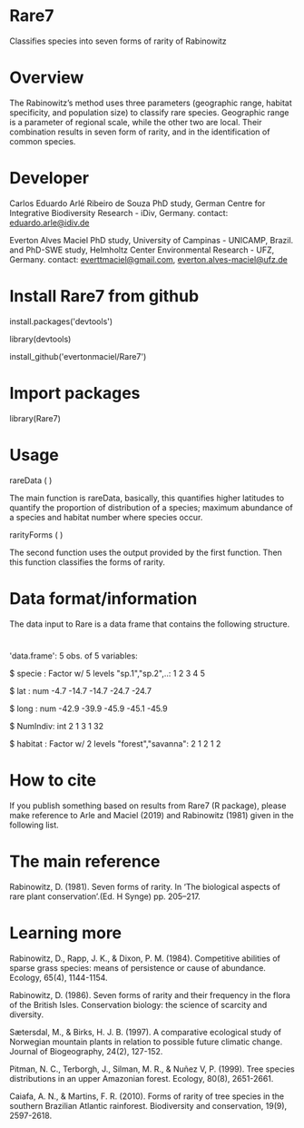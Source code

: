 # Rare7
Classifies species into seven forms of rarity of Rabinowitz

# Overview
The Rabinowitz’s method uses three parameters (geographic range, habitat specificity, and population size) to classify rare species. Geographic range is a parameter of regional scale, while the other two are local. Their combination results in seven form of rarity, and in the identification of common species.

# Developer
Carlos Eduardo Arlé Ribeiro de Souza
PhD study, German Centre for Integrative Biodiversity Research - iDiv, Germany.
contact: <eduardo.arle@idiv.de>

Everton Alves Maciel
PhD study, University of Campinas - UNICAMP, Brazil. and
PhD-SWE study, Helmholtz Center Environmental Research - UFZ, Germany.
contact: <everttmaciel@gmail.com>, <everton.alves-maciel@ufz.de>

# Install Rare7 from github

install.packages('devtools')

library(devtools)

install_github('evertonmaciel/Rare7')

# Import packages
library(Rare7)

# Usage

rareData ( )

The main function is rareData, basically, this quantifies higher latitudes to quantify the proportion of distribution of a species; maximum abundance of a species and habitat number where species occur.

rarityForms ( )

The second function uses the output provided by the first function. Then this function classifies the forms of rarity.

# Data format/information

The data input to Rare is a data frame that contains the following structure.
#
'data.frame':	5 obs. of  5 variables:

 $ specie  : Factor w/ 5 levels "sp.1","sp.2",..: 1 2 3 4 5
 
 $ lat     : num  -4.7 -14.7 -14.7 -24.7 -24.7
 
 $ long    : num  -42.9 -39.9 -45.9 -45.1 -45.9
 
 $ NumIndiv: int  2 1 3 1 32
 
 $ habitat : Factor w/ 2 levels "forest","savanna": 2 1 2 1 2

# How to cite

If you publish something based on results from Rare7 (R package), please make reference to Arle and Maciel (2019) and Rabinowitz (1981) given in the following list.


# The main reference
Rabinowitz, D. (1981). Seven forms of rarity. In ‘The biological aspects of rare plant conservation’.(Ed. H Synge) pp. 205–217.

# Learning more
Rabinowitz, D., Rapp, J. K., & Dixon, P. M. (1984). Competitive abilities of sparse grass species: means of persistence or cause of abundance. Ecology, 65(4), 1144-1154.

Rabinowitz, D. (1986). Seven forms of rarity and their frequency in the flora of the British Isles. Conservation biology: the science of scarcity and diversity.

Sætersdal, M., & Birks, H. J. B. (1997). A comparative ecological study of Norwegian mountain plants in relation to possible future climatic change. Journal of Biogeography, 24(2), 127-152.

Pitman, N. C., Terborgh, J., Silman, M. R., & Nuñez V, P. (1999). Tree species distributions in an upper Amazonian forest. Ecology, 80(8), 2651-2661.

Caiafa, A. N., & Martins, F. R. (2010). Forms of rarity of tree species in the southern Brazilian Atlantic rainforest. Biodiversity and conservation, 19(9), 2597-2618.





